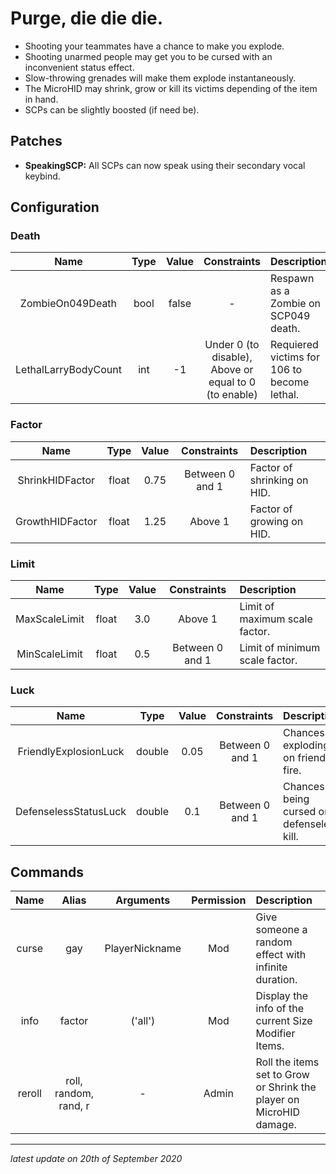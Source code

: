 # Purge, die die die.

* Shooting your teammates have a chance to make you explode.
* Shooting unarmed people may get you to be cursed with an inconvenient status effect.
* Slow-throwing grenades will make them explode instantaneously.
* The MicroHID may shrink, grow or kill its victims depending of the item in hand.
* SCPs can be slightly boosted (if need be).

## Patches

* **SpeakingSCP:** All SCPs can now speak using their secondary vocal keybind.

## Configuration

### Death

Name | Type | Value | Constraints | Description
:---: | :---: | :---: | :---: | :------
ZombieOn049Death | bool | false | - | Respawn as a Zombie on SCP049 death.
LethalLarryBodyCount | int | -1 | Under 0 (to disable), Above or equal to 0 (to enable) | Requiered victims for 106 to become lethal.

### Factor

Name | Type | Value | Constraints | Description
:---: | :---: | :---: | :---: | :------
ShrinkHIDFactor | float | 0.75 | Between 0 and 1 | Factor of shrinking on HID.
GrowthHIDFactor | float | 1.25 | Above 1 | Factor of growing on HID.

### Limit

Name | Type | Value | Constraints | Description
:---: | :---: | :---: | :---: | :------
MaxScaleLimit | float | 3.0 | Above 1 | Limit of maximum scale factor.
MinScaleLimit | float | 0.5 | Between 0 and 1 | Limit of minimum scale factor.

### Luck

Name | Type | Value | Constraints | Description
:---: | :---: | :---: | :---: | :------
FriendlyExplosionLuck | double | 0.05 | Between 0 and 1 | Chances of exploding on friendly fire.
DefenselessStatusLuck | double | 0.1 | Between 0 and 1 | Chances of being cursed on defenseless kill.

## Commands

Name | Alias | Arguments | Permission | Description
:---: | :---: | :---: | :---: | :------
curse | gay | PlayerNickname | Mod | Give someone a random effect with infinite duration.
info | factor | ('all') | Mod | Display the info of the current Size Modifier Items.
reroll | roll, random, rand, r | - | Admin | Roll the items set to Grow or Shrink the player on MicroHID damage.

---

*latest update on 20th of September 2020*

